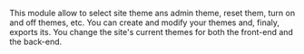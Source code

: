 
This module allow to select site theme ans admin theme, reset them, turn on and off themes, etc.
You can create and modify your themes and, finaly, exports its. 
You change the site's current themes for both the front-end and the back-end.
